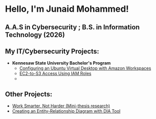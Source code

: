 <h1>Hello, I'm Junaid Mohammed! <br/> 
  <h2>A.A.S in Cybersecurity ; B.S. in Information Technology (2026)</h2>


  <h2> My IT/Cybersecurity Projects:</h2>

- <b>Kennesaw State University Bachelor's Program</b>
  - [Configuring an Ubuntu Virtual Desktop with Amazon Workspaces](https://docs.google.com/document/d/1KdF9GraLpbChQQmm9MRxBhfjaL3nnhqM1el60V_r8IA/edit?usp=sharing)
  - [EC2-to-S3 Access Using IAM Roles](https://docs.google.com/document/d/1K3ujrB6-GpwdTnFe5YP28y6vvpTPHYbS3j-KTobY9tU/edit?usp=sharing)
  - []()

 <h2> Other Projects:</h2>
 
 <b></b>
   - [Work Smarter, Not Harder (Mini-thesis research)](https://docs.google.com/document/d/1B7BtAjSzzTg-mT0pF0j7BBxFiBiPW2WBFtPTFh2ps_o/edit?usp=sharing)
   - [Creating an Entity-Relationship Diagram with DIA Tool](https://docs.google.com/document/d/1LpWQtvqOMIJKkc9ThPWcexAqG-xvRLbZAUDAL9hR8t4/edit?usp=sharing)
